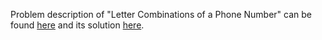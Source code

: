Problem description of "Letter Combinations of a Phone Number" can be found [here](https://leetcode.com/problems/letter-combinations-of-a-phone-number/) and its solution [here](https://github.com/aurimas13/LeetCode-HackerRank-MAANG/blob/main/LeetCode/Python%20Solutions/Letter%20Combinations%20of%20a%20Phone%20Number/combinations.py).